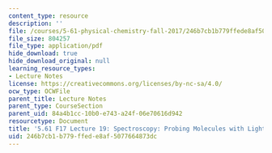 ```yaml
---
content_type: resource
description: ''
file: /courses/5-61-physical-chemistry-fall-2017/246b7cb1b779ffede8af5077664873dc_MIT5_61F17_lec19.pdf
file_size: 804257
file_type: application/pdf
hide_download: true
hide_download_original: null
learning_resource_types:
- Lecture Notes
license: https://creativecommons.org/licenses/by-nc-sa/4.0/
ocw_type: OCWFile
parent_title: Lecture Notes
parent_type: CourseSection
parent_uid: 84a4b1cc-10b0-e743-a24f-06e70616d942
resourcetype: Document
title: '5.61 F17 Lecture 19: Spectroscopy: Probing Molecules with Light'
uid: 246b7cb1-b779-ffed-e8af-5077664873dc
---
```

